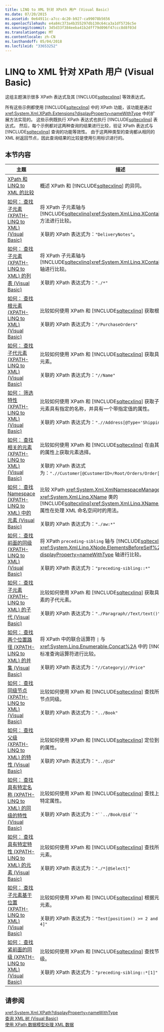 ```yaml
---
title: LINQ to XML 针对 XPath 用户 (Visual Basic)
ms.date: 07/20/2015
ms.assetid: 0e64911c-a7cc-4c20-b927-ca99078b5656
ms.openlocfilehash: e4a84c373a4b355297db130c64ca3a1df5726c5e
ms.sourcegitcommit: 3d5d33f384eeba41b2dff79d096f47ccc8d8f03d
ms.translationtype: MT
ms.contentlocale: zh-CN
ms.lasthandoff: 05/04/2018
ms.locfileid: "33653252"
---
```

# <a name="linq-to-xml-for-xpath-users-visual-basic"></a>LINQ to XML 针对 XPath 用户 (Visual Basic)

这组主题演示很多 XPath 表达式及其 [!INCLUDE[sqltecxlinq](~/includes/sqltecxlinq-md.md)] 等效表达式。  
  
 所有这些示例都使用 [!INCLUDE[sqltecxlinq](~/includes/sqltecxlinq-md.md)] 中的 XPath 功能，该功能是通过 <xref:System.Xml.XPath.Extensions?displayProperty=nameWithType> 中的扩展方法实现的。 这些示例既执行 XPath 表达式也执行 [!INCLUDE[sqltecxlinq](~/includes/sqltecxlinq-md.md)] 表达式。 然后，每个示例都对这两种查询的结果进行比较，验证 XPath 表达式与 [!INCLUDE[sqltecxlinq](~/includes/sqltecxlinq-md.md)] 查询的功能等效性。 由于这两种类型的查询都从相同的 XML 树返回节点，因此查询结果的比较是使用引用标识进行的。  
  
## <a name="in-this-section"></a>本节内容  
  
|主题|描述|  
|-----------|-----------------|  
|[XPath 和 LINQ to XML 的比较](../../../../visual-basic/programming-guide/concepts/linq/comparison-of-xpath-and-linq-to-xml.md)|概述 XPath 和 [!INCLUDE[sqltecxlinq](~/includes/sqltecxlinq-md.md)] 的异同。|  
|[如何： 查找子元素 (XPATH-LINQ to XML) (Visual Basic)](../../../../visual-basic/programming-guide/concepts/linq/how-to-find-a-child-element-xpath-linq-to-xml.md)|将 XPath 子元素轴与 [!INCLUDE[sqltecxlinq](~/includes/sqltecxlinq-md.md)]<xref:System.Xml.Linq.XContainer.Element%2A> 方法进行比较。<br /><br /> 关联的 XPath 表达式为：`"DeliveryNotes"`。|  
|[如何： 查找子元素 (XPATH-LINQ to XML) 的列表 (Visual Basic)](../../../../visual-basic/programming-guide/concepts/linq/how-to-find-a-list-of-child-elements-xpath-linq-to-xml.md)|将 XPath 子元素轴与 [!INCLUDE[sqltecxlinq](~/includes/sqltecxlinq-md.md)]<xref:System.Xml.Linq.XContainer.Elements%2A> 轴进行比较。<br /><br /> 关联的 XPath 表达式为：`"./*"`|  
|[如何： 查找根元素 (XPATH-LINQ to XML) (Visual Basic)](../../../../visual-basic/programming-guide/concepts/linq/how-to-find-the-root-element-xpath-linq-to-xml.md)|比较如何使用 XPath 和 [!INCLUDE[sqltecxlinq](~/includes/sqltecxlinq-md.md)] 获取根元素。<br /><br /> 关联的 XPath 表达式为：`"/PurchaseOrders"`|  
|[如何： 查找子代元素 (XPATH-LINQ to XML) (Visual Basic)](../../../../visual-basic/programming-guide/concepts/linq/how-to-find-descendant-elements-xpath-linq-to-xml.md)|比较如何使用 XPath 和 [!INCLUDE[sqltecxlinq](~/includes/sqltecxlinq-md.md)] 获取具有特定名称的子代元素。<br /><br /> 关联的 XPath 表达式为：`"//Name"`|  
|[如何： 筛选特性 (XPATH-LINQ to XML) (Visual Basic)](../../../../visual-basic/programming-guide/concepts/linq/how-to-filter-on-an-attribute-xpath-linq-to-xml.md)|比较如何使用 XPath 和 [!INCLUDE[sqltecxlinq](~/includes/sqltecxlinq-md.md)] 获取子代元素，这些子代元素具有指定的名称，并具有一个带指定值的属性。<br /><br /> 关联的 XPath 表达式为：`".//Address[@Type='Shipping']"`|  
|[如何： 查找相关的元素 (XPATH-LINQ to XML) (Visual Basic)](../../../../visual-basic/programming-guide/concepts/linq/how-to-find-related-elements-xpath-linq-to-xml.md)|比较如何使用 XPath 和 [!INCLUDE[sqltecxlinq](~/includes/sqltecxlinq-md.md)] 在由其他元素的值所引用的属性上获取元素选择。<br /><br /> 关联的 XPath 表达式为：`".//Customer[@CustomerID=/Root/Orders/Order[12]/CustomerID]"`|  
|[如何： 查找 Namespace (XPATH-LINQ to XML) 中的元素 (Visual Basic)](../../../../visual-basic/programming-guide/concepts/linq/how-to-find-elements-in-a-namespace.md)|比较 XPath <xref:System.Xml.XmlNamespaceManager> 类与 <xref:System.Xml.Linq.XName> 类的 [!INCLUDE[sqltecxlinq](~/includes/sqltecxlinq-md.md)]<xref:System.Xml.Linq.XName.Namespace%2A> 属性在处理 XML 命名空间时的用法。<br /><br /> 关联的 XPath 表达式为：`"./aw:*"`|  
|[如何： 查找前面的同级 (XPATH-LINQ to XML) (Visual Basic)](../../../../visual-basic/programming-guide/concepts/linq/how-to-find-preceding-siblings-xpath-linq-to-xml.md)|将 XPath `preceding-sibling` 轴与 [!INCLUDE[sqltecxlinq](~/includes/sqltecxlinq-md.md)] 子 <xref:System.Xml.Linq.XNode.ElementsBeforeSelf%2A?displayProperty=nameWithType> 轴进行比较。<br /><br /> 关联的 XPath 表达式为：`"preceding-sibling::*"`|  
|[如何： 查找子元素 (XPATH-LINQ to XML) 的子代 (Visual Basic)](../../../../visual-basic/programming-guide/concepts/linq/how-to-find-descendants-of-a-child-element-xpath-linq-to-xml.md)|比较如何使用 XPath 和 [!INCLUDE[sqltecxlinq](~/includes/sqltecxlinq-md.md)] 获取具有特定名称的子元素的子代元素。<br /><br /> 关联的 XPath 表达式为：`"./Paragraph//Text/text()"`|  
|[如何： 查找两个位置路径 (XPATH-LINQ to XML) 的并集 (Visual Basic)](../../../../visual-basic/programming-guide/concepts/linq/how-to-find-a-union-of-two-location-paths-xpath.md)|将 XPath 中的联合运算符 <code>&#124;</code> 与 <xref:System.Linq.Enumerable.Concat%2A> 中的 [!INCLUDE[sqltecxlinq](~/includes/sqltecxlinq-md.md)] 标准查询运算符进行比较。<br /><br /> 关联的 XPath 表达式为：<code>"//Category&#124;//Price"</code>|  
|[如何： 查找同级节点 (XPATH-LINQ to XML) (Visual Basic)](../../../../visual-basic/programming-guide/concepts/linq/how-to-find-sibling-nodes-xpath-linq-to-xml.md)|比较如何使用 XPath 和 [!INCLUDE[sqltecxlinq](~/includes/sqltecxlinq-md.md)] 查找所有具有特定名称的节点同级。<br /><br /> 关联的 XPath 表达式为：`"../Book"`|  
|[如何： 查找父级 (XPATH-LINQ to XML) 的特性 (Visual Basic)](../../../../visual-basic/programming-guide/concepts/linq/how-to-find-an-attribute-of-the-parent-xpath-linq-to-xml.md)|比较如何使用 XPath 和 [!INCLUDE[sqltecxlinq](~/includes/sqltecxlinq-md.md)] 定位到父元素并查找关联的属性。<br /><br /> 关联的 XPath 表达式为：`"../@id"`|  
|[如何： 查找具有特定名称 (XPATH-LINQ to XML) 的同级的特性 (Visual Basic)](../../../../visual-basic/programming-guide/concepts/linq/how-to-find-attributes-of-siblings-with-a-specific-name.md)|比较如何使用 XPath 和 [!INCLUDE[sqltecxlinq](~/includes/sqltecxlinq-md.md)] 查找上下文节点的同级的特定属性。<br /><br /> 关联的 XPath 表达式为：`"``../Book/@id``"`|  
|[如何： 查找具有特定特性 (XPATH-LINQ to XML) 的元素 (Visual Basic)](../../../../visual-basic/programming-guide/concepts/linq/how-to-find-elements-with-a-specific-attribute.md)|比较如何使用 XPath 和 [!INCLUDE[sqltecxlinq](~/includes/sqltecxlinq-md.md)] 查找所有包含特定属性的元素。<br /><br /> 关联的 XPath 表达式为：`"./*[@Select]"`|  
|[如何： 查找子元素基于位置 (XPATH-LINQ to XML) (Visual Basic)](../../../../visual-basic/programming-guide/concepts/linq/how-to-find-child-elements-based-on-position.md)|比较如何使用 XPath 和 [!INCLUDE[sqltecxlinq](~/includes/sqltecxlinq-md.md)] 根据元素的相对位置查找元素。<br /><br /> 关联的 XPath 表达式为：`"Test[position() >= 2 and position() <= 4]"`|  
|[如何： 查找紧前面的同级 (XPATH-LINQ to XML) (Visual Basic)](../../../../visual-basic/programming-guide/concepts/linq/how-to-find-the-immediate-preceding-sibling-xpath-linq-to-xml.md)|比较如何使用 XPath 和 [!INCLUDE[sqltecxlinq](~/includes/sqltecxlinq-md.md)] 查找节点前面紧邻的同级。<br /><br /> 关联的 XPath 表达式为：`"preceding-sibling::*[1]"`|  
  
## <a name="see-also"></a>请参阅  
 <xref:System.Xml.XPath?displayProperty=nameWithType>  
 [查询 XML 树 (Visual Basic)](../../../../visual-basic/programming-guide/concepts/linq/querying-xml-trees.md)  
 [使用 XPath 数据模型处理 XML 数据](../../../../standard/data/xml/process-xml-data-using-the-xpath-data-model.md)
